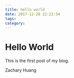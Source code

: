 ```yaml
---
title: hello world
date: 2017-12-28 22:22:54
tags:
category:
---
```


# Hello World

This is the first post of my blog.

Zachary Huang